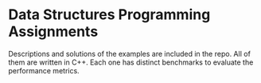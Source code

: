 
# Data Structures Programming Assignments

 Descriptions and solutions of the examples are included in the repo. All of them are written in C++. Each one has distinct benchmarks to evaluate the performance metrics.
